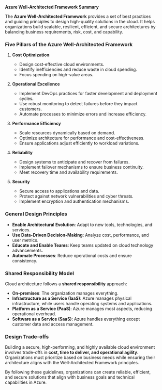 **Azure Well-Architected Framework Summary**

The **Azure Well-Architected Framework** provides a set of best practices and guiding principles to design high-quality solutions in the cloud. It helps organizations build scalable, resilient, efficient, and secure architectures by balancing business requirements, risk, cost, and capability.

### **Five Pillars of the Azure Well-Architected Framework**

1. **Cost Optimization**  
   - Design cost-effective cloud environments.  
   - Identify inefficiencies and reduce waste in cloud spending.  
   - Focus spending on high-value areas.

2. **Operational Excellence**  
   - Implement DevOps practices for faster development and deployment cycles.  
   - Use robust monitoring to detect failures before they impact customers.  
   - Automate processes to minimize errors and increase efficiency.

3. **Performance Efficiency**  
   - Scale resources dynamically based on demand.  
   - Optimize architecture for performance and cost-effectiveness.  
   - Ensure applications adjust efficiently to workload variations.

4. **Reliability**  
   - Design systems to anticipate and recover from failures.  
   - Implement failover mechanisms to ensure business continuity.  
   - Meet recovery time and availability requirements.

5. **Security**  
   - Secure access to applications and data.  
   - Protect against network vulnerabilities and cyber threats.  
   - Implement encryption and authentication mechanisms.

### **General Design Principles**

- **Enable Architectural Evolution**: Adapt to new tools, technologies, and services.
- **Use Data-Driven Decision-Making**: Analyze cost, performance, and user metrics.
- **Educate and Enable Teams**: Keep teams updated on cloud technology advancements.
- **Automate Processes**: Reduce operational costs and ensure consistency.

### **Shared Responsibility Model**
Cloud architecture follows a **shared responsibility** approach:
- **On-premises**: The organization manages everything.
- **Infrastructure as a Service (IaaS)**: Azure manages physical infrastructure, while users handle operating systems and applications.
- **Platform as a Service (PaaS)**: Azure manages most aspects, reducing operational overhead.
- **Software as a Service (SaaS)**: Azure handles everything except customer data and access management.

### **Design Trade-offs**
Building a secure, high-performing, and highly available cloud environment involves trade-offs in **cost, time to deliver, and operational agility**. Organizations must prioritize based on business needs while ensuring their architecture aligns with the Well-Architected Framework principles.

By following these guidelines, organizations can create reliable, efficient, and secure solutions that align with business goals and technical capabilities in Azure.
